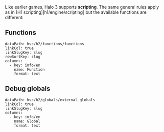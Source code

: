 Like earlier games, Halo 3 supports **scripting**. The same general rules apply as in [H1 scripting][h1/engine/scripting] but the available functions are different:

## Functions
```.table
dataPath: hsc/h2/functions/functions
linkCol: true
linkSlugKey: slug
rowSortKey: slug
columns:
  - key: info/en
    name: Function
    format: text
```

## Debug globals
```.table
dataPath: hsc/h2/globals/external_globals
linkCol: true
linkSlugKey: slug
columns:
  - key: info/en
    name: Global
    format: text
```
